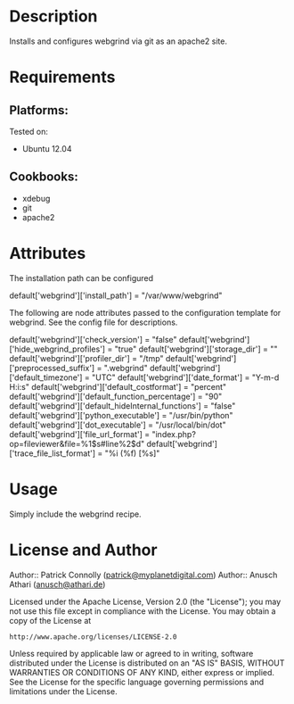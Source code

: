 Description
===========

Installs and configures webgrind via git as an apache2 site.

Requirements
============

## Platforms:

Tested on:

* Ubuntu 12.04

## Cookbooks:

* xdebug
* git
* apache2

Attributes
==========

The installation path can be configured 

default['webgrind']['install_path'] = "/var/www/webgrind"

The following are node attributes passed to the configuration template for webgrind.
See the config file for descriptions.

default['webgrind']['check_version'] = "false"
default['webgrind']['hide_webgrind_profiles'] = "true"
default['webgrind']['storage_dir'] = ""
default['webgrind']['profiler_dir'] = "/tmp"
default['webgrind']['preprocessed_suffix'] = ".webgrind"
default['webgrind']['default_timezone'] = "UTC"
default['webgrind']['date_format'] = "Y-m-d H:i:s"
default['webgrind']['default_costformat'] = "percent"
default['webgrind']['default_function_percentage'] = "90"
default['webgrind']['default_hideInternal_functions'] = "false"
default['webgrind']['python_executable'] = "/usr/bin/python"
default['webgrind']['dot_executable'] = "/usr/local/bin/dot"
default['webgrind']['file_url_format'] = "index.php?op=fileviewer&file=%1$s#line%2$d"
default['webgrind']['trace_file_list_format'] = "%i (%f) [%s]"

Usage
=====

Simply include the webgrind recipe.

License and Author
==================

Author:: Patrick Connolly (<patrick@myplanetdigital.com>)
Author:: Anusch Athari (<anusch@athari.de>)

Licensed under the Apache License, Version 2.0 (the "License");
you may not use this file except in compliance with the License.
You may obtain a copy of the License at

    http://www.apache.org/licenses/LICENSE-2.0

Unless required by applicable law or agreed to in writing, software
distributed under the License is distributed on an "AS IS" BASIS,
WITHOUT WARRANTIES OR CONDITIONS OF ANY KIND, either express or implied.
See the License for the specific language governing permissions and
limitations under the License.
